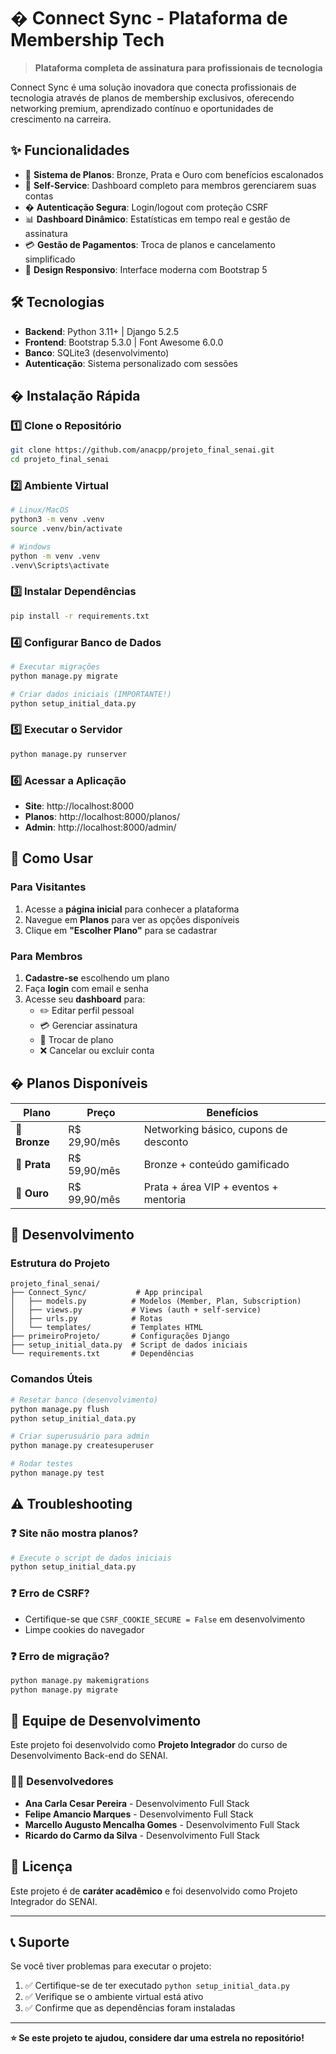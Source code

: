 # � Connect Sync - Plataforma de Membership Tech

> **Plataforma completa de assinatura para profissionais de tecnologia**

Connect Sync é uma solução inovadora que conecta profissionais de tecnologia através de planos de membership exclusivos, oferecendo networking premium, aprendizado contínuo e oportunidades de crescimento na carreira.

## ✨ Funcionalidades

- 🎯 **Sistema de Planos**: Bronze, Prata e Ouro com benefícios escalonados
- 👤 **Self-Service**: Dashboard completo para membros gerenciarem suas contas
- � **Autenticação Segura**: Login/logout com proteção CSRF
- 📊 **Dashboard Dinâmico**: Estatísticas em tempo real e gestão de assinatura
- 💳 **Gestão de Pagamentos**: Troca de planos e cancelamento simplificado
- 📱 **Design Responsivo**: Interface moderna com Bootstrap 5

## 🛠️ Tecnologias

- **Backend**: Python 3.11+ | Django 5.2.5
- **Frontend**: Bootstrap 5.3.0 | Font Awesome 6.0.0
- **Banco**: SQLite3 (desenvolvimento)
- **Autenticação**: Sistema personalizado com sessões

## � Instalação Rápida

### 1️⃣ Clone o Repositório
```bash
git clone https://github.com/anacpp/projeto_final_senai.git
cd projeto_final_senai
```

### 2️⃣ Ambiente Virtual
```bash
# Linux/MacOS
python3 -m venv .venv
source .venv/bin/activate

# Windows
python -m venv .venv
.venv\Scripts\activate
```

### 3️⃣ Instalar Dependências
```bash
pip install -r requirements.txt
```

### 4️⃣ Configurar Banco de Dados
```bash
# Executar migrações
python manage.py migrate

# Criar dados iniciais (IMPORTANTE!)
python setup_initial_data.py
```

### 5️⃣ Executar o Servidor
```bash
python manage.py runserver
```

### 6️⃣ Acessar a Aplicação
- **Site**: http://localhost:8000
- **Planos**: http://localhost:8000/planos/
- **Admin**: http://localhost:8000/admin/

## 🎯 Como Usar

### Para Visitantes
1. Acesse a **página inicial** para conhecer a plataforma
2. Navegue em **Planos** para ver as opções disponíveis
3. Clique em **"Escolher Plano"** para se cadastrar

### Para Membros
1. **Cadastre-se** escolhendo um plano
2. Faça **login** com email e senha
3. Acesse seu **dashboard** para:
   - ✏️ Editar perfil pessoal
   - 💳 Gerenciar assinatura
   - 🔄 Trocar de plano
   - ❌ Cancelar ou excluir conta

## � Planos Disponíveis

| Plano | Preço | Benefícios |
|-------|-------|------------|
| **🥉 Bronze** | R$ 29,90/mês | Networking básico, cupons de desconto |
| **🥈 Prata** | R$ 59,90/mês | Bronze + conteúdo gamificado |
| **🥇 Ouro** | R$ 99,90/mês | Prata + área VIP + eventos + mentoria |

## 🔧 Desenvolvimento

### Estrutura do Projeto
```
projeto_final_senai/
├── Connect_Sync/           # App principal
│   ├── models.py          # Modelos (Member, Plan, Subscription)
│   ├── views.py           # Views (auth + self-service)
│   ├── urls.py            # Rotas
│   └── templates/         # Templates HTML
├── primeiroProjeto/       # Configurações Django
├── setup_initial_data.py  # Script de dados iniciais
└── requirements.txt       # Dependências
```

### Comandos Úteis
```bash
# Resetar banco (desenvolvimento)
python manage.py flush
python setup_initial_data.py

# Criar superusuário para admin
python manage.py createsuperuser

# Rodar testes
python manage.py test
```

## ⚠️ Troubleshooting

### ❓ Site não mostra planos?
```bash
# Execute o script de dados iniciais
python setup_initial_data.py
```

### ❓ Erro de CSRF?
- Certifique-se que `CSRF_COOKIE_SECURE = False` em desenvolvimento
- Limpe cookies do navegador

### ❓ Erro de migração?
```bash
python manage.py makemigrations
python manage.py migrate
```

## 👥 Equipe de Desenvolvimento

Este projeto foi desenvolvido como **Projeto Integrador** do curso de Desenvolvimento Back-end do SENAI.

### 👨‍💻 Desenvolvedores
- **Ana Carla Cesar Pereira** - Desenvolvimento Full Stack
- **Felipe Amancio Marques** - Desenvolvimento Full Stack  
- **Marcello Augusto Mencalha Gomes** - Desenvolvimento Full Stack
- **Ricardo do Carmo da Silva** - Desenvolvimento Full Stack

## 📜 Licença

Este projeto é de **caráter acadêmico** e foi desenvolvido como Projeto Integrador do SENAI.

---

## 📞 Suporte

Se você tiver problemas para executar o projeto:

1. ✅ Certifique-se de ter executado `python setup_initial_data.py`
2. ✅ Verifique se o ambiente virtual está ativo
3. ✅ Confirme que as dependências foram instaladas


---

**⭐ Se este projeto te ajudou, considere dar uma estrela no repositório!**
